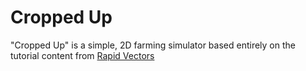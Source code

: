 # Cropped Up


"Cropped Up" is a simple, 2D farming simulator based entirely on the tutorial content from [Rapid Vectors](https://www.youtube.com/watch?v=it0lsREGdmc&list=PLWTXKdBN8RZe3ytf6qdR4g1JRy0j-93v9)


